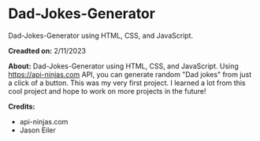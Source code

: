 # Dad-Jokes-Generator
Dad-Jokes-Generator using HTML, CSS, and JavaScript.

**Creadted on:** 2/11/2023

**About:**
Dad-Jokes-Generator using HTML, CSS, and JavaScript. Using https://api-ninjas.com API, you can generate random "Dad jokes" from just a click of a button. This was my very first project. I learned a lot from this cool project and hope to work on more projects in the future!

**Credits:**
- api-ninjas.com
- Jason Eiler
